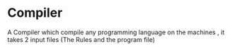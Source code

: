 # Compiler
A Compiler which compile any programming language on the machines , it takes 2 input files (The Rules and the program file)
